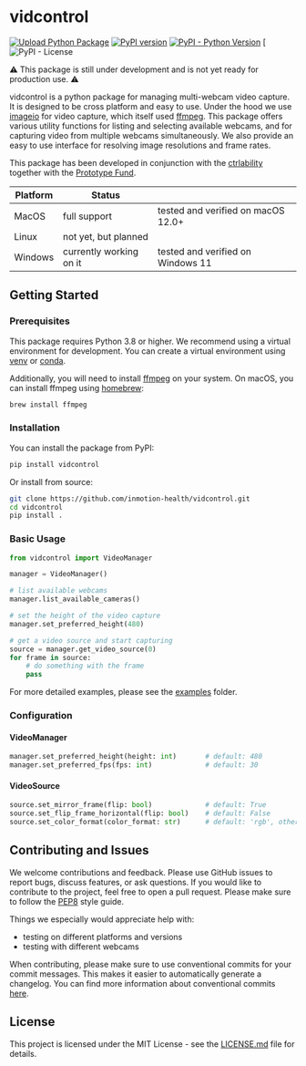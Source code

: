 # vidcontrol

[![Upload Python Package](https://github.com/inmotion-health/vidcontrol/actions/workflows/python-publish.yml/badge.svg)](https://github.com/inmotion-health/vidcontrol/actions/workflows/python-publish.yml)
[![PyPI version](https://badge.fury.io/py/vidcontrol.svg)](https://badge.fury.io/py/vidcontrol)
[![PyPI - Python Version](https://img.shields.io/pypi/pyversions/vidcontrol)](https://pypi.org/project/vidcontrol/)
[![PyPI - License](https://img.shields.io/pypi/l/vidcontrol)

⚠️ This package is still under development and is not yet ready for production use. ⚠️

vidcontrol is a python package for managing multi-webcam video capture. It is designed to be cross platform and easy to use. Under the hood we use [imageio](https://imageio.github.io/) for video capture, which itself used [ffmpeg](https://ffmpeg.org/). This package offers various utility functions for listing and selecting available webcams, and for capturing video from multiple webcams simultaneously. We also provide an easy to use interface for resolving image resolutions and frame rates.

This package has been developed in conjunction with the [ctrlability](https://github.com/inmotion-health/ctrlability) together with the [Prototype Fund](https://prototypefund.de/).

| Platform | Status                  |                                    |
| -------- | ----------------------- | ---------------------------------- |
| MacOS    | full support            | tested and verified on macOS 12.0+ |
| Linux    | not yet, but planned    |                                    |
| Windows  | currently working on it | tested and verified on Windows 11  |

## Getting Started

### Prerequisites

This package requires Python 3.8 or higher. We recommend using a virtual environment for development. You can create a virtual environment using [venv](https://docs.python.org/3/library/venv.html) or [conda](https://docs.conda.io/en/latest/).

Additionally, you will need to install [ffmpeg](https://ffmpeg.org/) on your system. On macOS, you can install ffmpeg using [homebrew](https://brew.sh/):

```bash
brew install ffmpeg
```

### Installation

You can install the package from PyPI:

```bash
pip install vidcontrol
```

Or install from source:

```bash
git clone https://github.com/inmotion-health/vidcontrol.git
cd vidcontrol
pip install .
```

### Basic Usage

```python
from vidcontrol import VideoManager

manager = VideoManager()

# list available webcams
manager.list_available_cameras()

# set the height of the video capture
manager.set_preferred_height(480)

# get a video source and start capturing
source = manager.get_video_source(0)
for frame in source:
    # do something with the frame
    pass
```

For more detailed examples, please see the [examples](examples) folder.

### Configuration

#### VideoManager

```python
manager.set_preferred_height(height: int)       # default: 480
manager.set_preferred_fps(fps: int)             # default: 30
```

#### VideoSource

```python
source.set_mirror_frame(flip: bool)             # default: True
source.set_flip_frame_horizontal(flip: bool)    # default: False
source.set_color_format(color_format: str)      # default: 'rgb', other options: 'bgr'
```

## Contributing and Issues

We welcome contributions and feedback. Please use GitHub issues to report bugs, discuss features, or ask questions. If you would like to contribute to the project, feel free to open a pull request. Please make sure to follow the [PEP8](https://www.python.org/dev/peps/pep-0008/) style guide.

Things we especially would appreciate help with:

- testing on different platforms and versions
- testing with different webcams

When contributing, please make sure to use conventional commits for your commit messages. This makes it easier to automatically generate a changelog. You can find more information about conventional commits [here](https://www.conventionalcommits.org/en/v1.0.0/).

## License

This project is licensed under the MIT License - see the [LICENSE.md](LICENSE.md) file for details.
